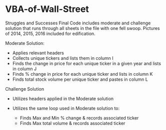 # VBA-of-Wall-Street
Struggles and Successes
Final Code includes moderate and challenge solution that runs through all sheets in the file with one fell swoop.
Pictures of 2014, 2015, 2016 included for edification.

Moderate Solution:
  - Applies relevant headers
  - Collects unique tickers and lists them in column I
  - Finds the change in price for each unique ticker in a given year and lists in column J
  - Finds % change in price for each unique ticker and lists in column K
  - Finds total stock volume per unique ticker and pastes in column L

Challenge Solution
  - Utilizes headers applied in the Moderate solution
  - Utilizes the same loop used in Moderate solution to: 

    - Finds Max and Min % change & records associated ticker
    - Finds Max total volume & records associated ticker
  

  

